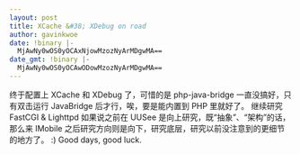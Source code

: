```yaml
---
layout: post
title: XCache &#38; XDebug on road
author: gavinkwoe
date: !binary |-
  MjAwNy0wOS0yOCAxNjowMzozNyArMDgwMA==
date_gmt: !binary |-
  MjAwNy0wOS0yOCAwODowMzozNyArMDgwMA==
---
```

终于配置上 XCache 和 XDebug 了，可惜的是 php-java-bridge 一直没搞好，只有双击运行 JavaBridge 后才行，唉，要是能内置到 PHP 里就好了。
继续研究 FastCGI & Lighttpd
如果说之前在 UUSee 是向上研究，既“抽象”、“架构”的话，那么来 IMobile 之后研究方向则是向下，研究底层，研究以前没注意到的更细节的地方了。
:)
Good days, good luck.
